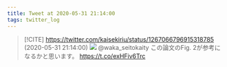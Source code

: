 ```yaml
---
title: Tweet at 2020-05-31 21:14:00
tags: twitter_log
---
```


> [!CITE] https://twitter.com/kaisekiriu/status/1267066796915318785 (2020-05-31 21:14:00)
> ![](https://twitter.com/kaisekiriu/status/1267066796915318785)
> @waka_seitokaity この論文のFig. 2が参考になるかと思います。
> https://t.co/exHFiv6Trc
